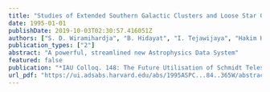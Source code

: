 ```yaml
---
title: "Studies of Extended Southern Galactic Clusters and Loose Star Groupings using the Bosscha Schmidt Telescope"
date: 1995-01-01
publishDate: 2019-10-03T02:30:57.416051Z
authors: ["S. D. Wiramihardja", "B. Hidayat", "I. Tejawijaya", "Hakim Hakim", "L. Malasan"]
publication_types: ["2"]
abstract: "A powerful, streamlined new Astrophysics Data System"
featured: false
publication: "*IAU Colloq. 148: The Future Utilisation of Schmidt Telescopes*"
url_pdf: "https://ui.adsabs.harvard.edu/abs/1995ASPC...84..365W/abstract"
---
```


